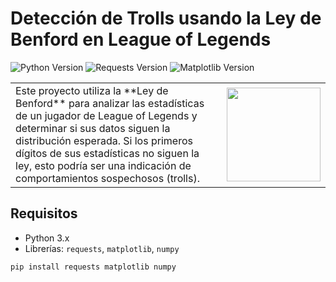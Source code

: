 # Detección de Trolls usando la Ley de Benford en League of Legends

![Python Version](https://img.shields.io/badge/python-3.x-blue)
![Requests Version](https://img.shields.io/badge/requests-%3E%3D2.0-brightgreen)
![Matplotlib Version](https://img.shields.io/badge/matplotlib-%3E%3D3.0-orange)

<table>
  <tr>
    <td>
      Este proyecto utiliza la **Ley de Benford** para analizar las estadísticas de un jugador de League of Legends y determinar si sus datos siguen la distribución esperada. Si los primeros dígitos de sus estadísticas no siguen la ley, esto podría ser una indicación de comportamientos sospechosos (trolls).
    </td>
    <td>
      <img src="https://i.pinimg.com/originals/a8/3f/e3/a83fe3de2ade7fe310f8846090d98db1.gif" width="150" />
    </td>
  </tr>
</table>

## Requisitos

- Python 3.x
- Librerías: `requests`, `matplotlib`, `numpy`

```bash
pip install requests matplotlib numpy
